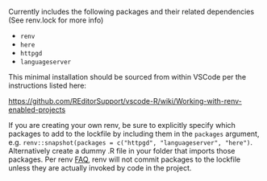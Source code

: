 Currently includes the following packages and their related dependencies (See renv.lock for more info)

- `renv`
- `here`
- `httpgd`
- `languageserver`


This minimal installation should be sourced from within VSCode per the instructions listed here:

https://github.com/REditorSupport/vscode-R/wiki/Working-with-renv-enabled-projects


If you are creating your own renv, be sure to explicitly specify which packages to add to the lockfile by including them in the `packages` argument, e.g. `renv::snapshot(packages = c("httpgd", "languageserver", "here")`.  Alternatively create a dummy .R file in your folder that imports those packages.  Per renv [FAQ](https://rstudio.github.io/renv/articles/faq.html#why-isnt-my-package-being-snapshotted-into-the-lockfile), renv will not commit packages to the lockfile unless they are actually invoked by code in the project.